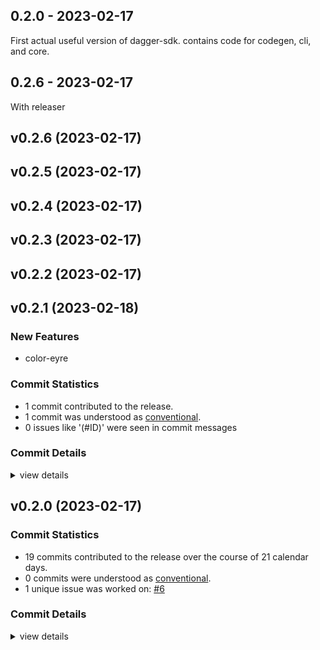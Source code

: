 ## 0.2.0 - 2023-02-17

First actual useful version of dagger-sdk. contains code for codegen, cli, and
core.

## 0.2.6 - 2023-02-17

With releaser

## v0.2.6 (2023-02-17)

## v0.2.5 (2023-02-17)

## v0.2.4 (2023-02-17)

## v0.2.3 (2023-02-17)

## v0.2.2 (2023-02-17)

## v0.2.1 (2023-02-18)

### New Features

 - <csr-id-68af1696f7d6bd8f9f2169075c554938e2d594ba/> color-eyre

### Commit Statistics

<csr-read-only-do-not-edit/>

 - 1 commit contributed to the release.
 - 1 commit was understood as [conventional](https://www.conventionalcommits.org).
 - 0 issues like '(#ID)' were seen in commit messages

### Commit Details

<csr-read-only-do-not-edit/>

<details><summary>view details</summary>

 * **Uncategorized**
    - color-eyre ([`68af169`](https://github.com/kjuulh/dagger-rs/commit/68af1696f7d6bd8f9f2169075c554938e2d594ba))
</details>

## v0.2.0 (2023-02-17)

### Commit Statistics

<csr-read-only-do-not-edit/>

 - 19 commits contributed to the release over the course of 21 calendar days.
 - 0 commits were understood as [conventional](https://www.conventionalcommits.org).
 - 1 unique issue was worked on: [#6](https://github.com/kjuulh/dagger-rs/issues/6)

### Commit Details

<csr-read-only-do-not-edit/>

<details><summary>view details</summary>

 * **[#6](https://github.com/kjuulh/dagger-rs/issues/6)**
    - feature/add impl ([`4a4c03f`](https://github.com/kjuulh/dagger-rs/commit/4a4c03f3c2ee7f6268c65976715e70767b4ea78d))
 * **Uncategorized**
    - move code to dagger-core ([`ec0d0b2`](https://github.com/kjuulh/dagger-rs/commit/ec0d0b22e646c97acb3ce93f3afb3ddb8590e68f))
    - add fields ([`496a687`](https://github.com/kjuulh/dagger-rs/commit/496a687bc34f7c58cc86df60c183be741b0b8a9c))
    - with codegen output ([`0bf6b0e`](https://github.com/kjuulh/dagger-rs/commit/0bf6b0e91ecc31c1f6b51338234137eb185810a0))
    - added scalars ([`e587414`](https://github.com/kjuulh/dagger-rs/commit/e5874141b3b6256b7ac2a0bf653089fa7bcc5d14))
    - split out codegen parts ([`3263f1d`](https://github.com/kjuulh/dagger-rs/commit/3263f1d589aee78065401c666533cb0cbadd06ce))
    - add collection of types ([`7433453`](https://github.com/kjuulh/dagger-rs/commit/7433453c6dd1447f8ad09c06c13a02cfac5ace05))
    - with type filtering ([`2eb5d98`](https://github.com/kjuulh/dagger-rs/commit/2eb5d98c8a28ab8dfdc4eb959809191bc483bd08))
    - with fixes ([`3eb8914`](https://github.com/kjuulh/dagger-rs/commit/3eb891422fa1404f88cfe259bddbb67e2843f1d3))
    - add todo for not dropping proc ([`b63c44a`](https://github.com/kjuulh/dagger-rs/commit/b63c44adedfa0c8ef4899198bea75a5744570a87))
    - can get schema ([`06fd730`](https://github.com/kjuulh/dagger-rs/commit/06fd730a1c23af88eaffa1dde8acdea202247f91))
    - with session ([`83ecbd2`](https://github.com/kjuulh/dagger-rs/commit/83ecbd238ab87396c9645cb93741e89a34c92766))
    - with engine ([`ee655d0`](https://github.com/kjuulh/dagger-rs/commit/ee655d02ef9670b2c0cbaa600c3e2af9f54dbf65))
    - Can download dagger ([`1e88bb3`](https://github.com/kjuulh/dagger-rs/commit/1e88bb327035bd156588716202b8d982a50c114c))
    - with out keeper ([`59e59fd`](https://github.com/kjuulh/dagger-rs/commit/59e59fd55d17f7e24ccb3c64471bf82332af5a21))
    - more allow dead_code ([`a804dd9`](https://github.com/kjuulh/dagger-rs/commit/a804dd97a6ed08ad51c8552bc5d4c845491dca1c))
    - allow dead_code ([`e2d32ed`](https://github.com/kjuulh/dagger-rs/commit/e2d32ede7621123a3db9d5e2cd3e7d276d0b5e2f))
    - without integration ([`b6186aa`](https://github.com/kjuulh/dagger-rs/commit/b6186aa9015f8ddb5d59d1346a2cdc935a26d061))
    - Add base sdk ([`078e2d9`](https://github.com/kjuulh/dagger-rs/commit/078e2d9c2c43fc2b4752ab1dcf4627c840009992))
</details>

